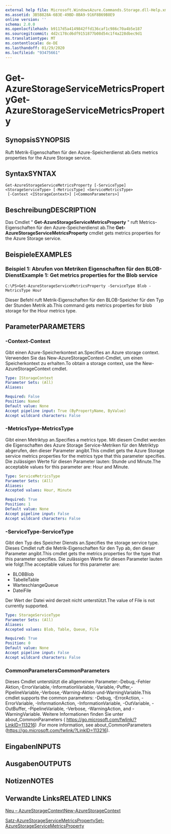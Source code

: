 ```yaml
---
external help file: Microsoft.WindowsAzure.Commands.Storage.dll-Help.xml
ms.assetid: 3B5B828A-6B3E-49BD-8BA9-916F8B69B8E9
online version: ''
schema: 2.0.0
ms.openlocfilehash: b9117d5a4149842ffd136caf1c986c70a4b5e187
ms.sourcegitcommit: 4d2c178cd6df9151877b08d54c1f4a228dbec9d1
ms.translationtype: MT
ms.contentlocale: de-DE
ms.lasthandoff: 01/29/2020
ms.locfileid: "93475661"
---
```

# <span data-ttu-id="22d1b-101">Get-AzureStorageServiceMetricsProperty</span><span class="sxs-lookup"><span data-stu-id="22d1b-101">Get-AzureStorageServiceMetricsProperty</span></span>

## <span data-ttu-id="22d1b-102">Synopsis</span><span class="sxs-lookup"><span data-stu-id="22d1b-102">SYNOPSIS</span></span>
<span data-ttu-id="22d1b-103">Ruft Metrik-Eigenschaften für den Azure-Speicherdienst ab.</span><span class="sxs-lookup"><span data-stu-id="22d1b-103">Gets metrics properties for the Azure Storage service.</span></span>

## <span data-ttu-id="22d1b-104">Syntax</span><span class="sxs-lookup"><span data-stu-id="22d1b-104">SYNTAX</span></span>

```
Get-AzureStorageServiceMetricsProperty [-ServiceType] <StorageServiceType> [-MetricsType] <ServiceMetricsType>
 [-Context <IStorageContext>] [<CommonParameters>]
```

## <span data-ttu-id="22d1b-105">Beschreibung</span><span class="sxs-lookup"><span data-stu-id="22d1b-105">DESCRIPTION</span></span>
<span data-ttu-id="22d1b-106">Das Cmdlet " **Get-AzureStorageServiceMetricsProperty** " ruft Metrics-Eigenschaften für den Azure-Speicherdienst ab.</span><span class="sxs-lookup"><span data-stu-id="22d1b-106">The **Get-AzureStorageServiceMetricsProperty** cmdlet gets metrics properties for the Azure Storage service.</span></span>

## <span data-ttu-id="22d1b-107">Beispiele</span><span class="sxs-lookup"><span data-stu-id="22d1b-107">EXAMPLES</span></span>

### <span data-ttu-id="22d1b-108">Beispiel 1: Abrufen von Metriken Eigenschaften für den BLOB-Dienst</span><span class="sxs-lookup"><span data-stu-id="22d1b-108">Example 1: Get metrics properties for the Blob service</span></span>
```
C:\PS>Get-AzureStorageServiceMetricsProperty -ServiceType Blob -MetricsType Hour
```

<span data-ttu-id="22d1b-109">Dieser Befehl ruft Metrik-Eigenschaften für den BLOB-Speicher für den Typ der Stunden Metrik ab.</span><span class="sxs-lookup"><span data-stu-id="22d1b-109">This command gets metrics properties for blob storage for the Hour metrics type.</span></span>

## <span data-ttu-id="22d1b-110">Parameter</span><span class="sxs-lookup"><span data-stu-id="22d1b-110">PARAMETERS</span></span>

### <span data-ttu-id="22d1b-111">-Context</span><span class="sxs-lookup"><span data-stu-id="22d1b-111">-Context</span></span>
<span data-ttu-id="22d1b-112">Gibt einen Azure-Speicherkontext an.</span><span class="sxs-lookup"><span data-stu-id="22d1b-112">Specifies an Azure storage context.</span></span>
<span data-ttu-id="22d1b-113">Verwenden Sie das New-AzureStorageContext-Cmdlet, um einen Speicherkontext zu erhalten.</span><span class="sxs-lookup"><span data-stu-id="22d1b-113">To obtain a storage context, use the New-AzureStorageContext cmdlet.</span></span>

```yaml
Type: IStorageContext
Parameter Sets: (All)
Aliases: 

Required: False
Position: Named
Default value: None
Accept pipeline input: True (ByPropertyName, ByValue)
Accept wildcard characters: False
```

### <span data-ttu-id="22d1b-114">-MetricsType</span><span class="sxs-lookup"><span data-stu-id="22d1b-114">-MetricsType</span></span>
<span data-ttu-id="22d1b-115">Gibt einen Metriktyp an.</span><span class="sxs-lookup"><span data-stu-id="22d1b-115">Specifies a metrics type.</span></span>
<span data-ttu-id="22d1b-116">Mit diesem Cmdlet werden die Eigenschaften des Azure Storage Service-Metriken für den Metriktyp abgerufen, den dieser Parameter angibt.</span><span class="sxs-lookup"><span data-stu-id="22d1b-116">This cmdlet gets the Azure Storage service metrics properties for the metrics type that this parameter specifies.</span></span>
<span data-ttu-id="22d1b-117">Die zulässigen Werte für diesen Parameter lauten: Stunde und Minute.</span><span class="sxs-lookup"><span data-stu-id="22d1b-117">The acceptable values for this parameter are: Hour and Minute.</span></span>

```yaml
Type: ServiceMetricsType
Parameter Sets: (All)
Aliases: 
Accepted values: Hour, Minute

Required: True
Position: 1
Default value: None
Accept pipeline input: False
Accept wildcard characters: False
```

### <span data-ttu-id="22d1b-118">-ServiceType</span><span class="sxs-lookup"><span data-stu-id="22d1b-118">-ServiceType</span></span>
<span data-ttu-id="22d1b-119">Gibt den Typ des Speicher Diensts an.</span><span class="sxs-lookup"><span data-stu-id="22d1b-119">Specifies the storage service type.</span></span>
<span data-ttu-id="22d1b-120">Dieses Cmdlet ruft die Metrik-Eigenschaften für den Typ ab, den dieser Parameter angibt.</span><span class="sxs-lookup"><span data-stu-id="22d1b-120">This cmdlet gets the metrics properties for the type that this parameter specifies.</span></span>
<span data-ttu-id="22d1b-121">Die zulässigen Werte für diesen Parameter lauten wie folgt:</span><span class="sxs-lookup"><span data-stu-id="22d1b-121">The acceptable values for this parameter are:</span></span>

- <span data-ttu-id="22d1b-122">BLOB</span><span class="sxs-lookup"><span data-stu-id="22d1b-122">Blob</span></span> 
- <span data-ttu-id="22d1b-123">Tabelle</span><span class="sxs-lookup"><span data-stu-id="22d1b-123">Table</span></span>
- <span data-ttu-id="22d1b-124">Warteschlange</span><span class="sxs-lookup"><span data-stu-id="22d1b-124">Queue</span></span>
- <span data-ttu-id="22d1b-125">Datei</span><span class="sxs-lookup"><span data-stu-id="22d1b-125">File</span></span> 

<span data-ttu-id="22d1b-126">Der Wert der Datei wird derzeit nicht unterstützt.</span><span class="sxs-lookup"><span data-stu-id="22d1b-126">The value of File is not currently supported.</span></span>

```yaml
Type: StorageServiceType
Parameter Sets: (All)
Aliases: 
Accepted values: Blob, Table, Queue, File

Required: True
Position: 0
Default value: None
Accept pipeline input: False
Accept wildcard characters: False
```

### <span data-ttu-id="22d1b-127">CommonParameters</span><span class="sxs-lookup"><span data-stu-id="22d1b-127">CommonParameters</span></span>
<span data-ttu-id="22d1b-128">Dieses Cmdlet unterstützt die allgemeinen Parameter:-Debug,-Fehler Aktion,-ErrorVariable,-InformationVariable,-Variable,-Puffer,-PipelineVariable,-Verbose,-Warning-Aktion und-WarningVariable.</span><span class="sxs-lookup"><span data-stu-id="22d1b-128">This cmdlet supports the common parameters: -Debug, -ErrorAction, -ErrorVariable, -InformationAction, -InformationVariable, -OutVariable, -OutBuffer, -PipelineVariable, -Verbose, -WarningAction, and -WarningVariable.</span></span> <span data-ttu-id="22d1b-129">Weitere Informationen finden Sie unter about_CommonParameters ( https://go.microsoft.com/fwlink/?LinkID=113216) .</span><span class="sxs-lookup"><span data-stu-id="22d1b-129">For more information, see about_CommonParameters (https://go.microsoft.com/fwlink/?LinkID=113216).</span></span>

## <span data-ttu-id="22d1b-130">Eingaben</span><span class="sxs-lookup"><span data-stu-id="22d1b-130">INPUTS</span></span>

## <span data-ttu-id="22d1b-131">Ausgaben</span><span class="sxs-lookup"><span data-stu-id="22d1b-131">OUTPUTS</span></span>

## <span data-ttu-id="22d1b-132">Notizen</span><span class="sxs-lookup"><span data-stu-id="22d1b-132">NOTES</span></span>

## <span data-ttu-id="22d1b-133">Verwandte Links</span><span class="sxs-lookup"><span data-stu-id="22d1b-133">RELATED LINKS</span></span>

[<span data-ttu-id="22d1b-134">Neu – AzureStorageContext</span><span class="sxs-lookup"><span data-stu-id="22d1b-134">New-AzureStorageContext</span></span>](./New-AzureStorageContext.md)

[<span data-ttu-id="22d1b-135">Satz-AzureStorageServiceMetricsProperty</span><span class="sxs-lookup"><span data-stu-id="22d1b-135">Set-AzureStorageServiceMetricsProperty</span></span>](./Set-AzureStorageServiceMetricsProperty.md)


